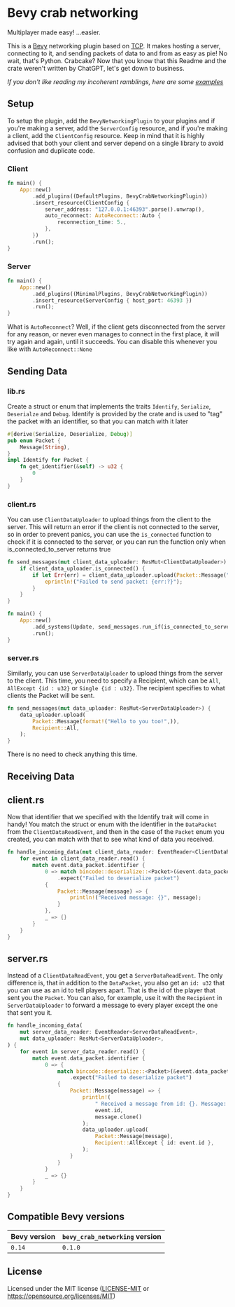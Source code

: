 # Bevy crab networking

Multiplayer made easy! ...easier.

This is a [Bevy](https://bevyengine.org/) networking plugin based on [TCP](https://en.wikipedia.org/wiki/Transmission_Control_Protocol). It makes hosting a server, connecting to it, and sending packets of data to and from as easy as pie! No wait, that's Python. Crabcake? Now that you know that this Readme and the crate weren't written by ChatGPT, let's get down to business.

_If you don't like reading my incoherent ramblings, here are some [examples](https://github.com/redstonerti/bevy_crab_networking/tree/main/examples)_

## Setup

To setup the plugin, add the `BevyNetworkingPlugin` to your plugins and if you're making a server, add the `ServerConfig` resource, and if you're making a client, add the `ClientConfig` resource.
Keep in mind that it is highly advised that both your client and server depend on a single library to avoid confusion and duplicate code.


### Client
```rust
fn main() {
    App::new()
        .add_plugins((DefaultPlugins, BevyCrabNetworkingPlugin))
        .insert_resource(ClientConfig {
            server_address: "127.0.0.1:46393".parse().unwrap(),
            auto_reconnect: AutoReconnect::Auto {
                reconnection_time: 5.,
            },
        })
        .run();
}
```
### Server
```rust
fn main() {
    App::new()
        .add_plugins((MinimalPlugins, BevyCrabNetworkingPlugin))
        .insert_resource(ServerConfig { host_port: 46393 })
        .run();
}
```
What is `AutoReconnect`? Well, if the client gets disconnected from the server for any reason, or never even manages to connect in the first place, it will try again and again, until it succeeds.
You can disable this whenever you like with `AutoReconnect::None`

## Sending Data

### lib.rs

Create a struct or enum that implements the traits `Identify`, `Serialize`, `Deserialze` and `Debug`. Identify is provided by the crate and is used to "tag" the packet with an identifier, so that you can match with it later
```rust
#[derive(Serialize, Deserialize, Debug)]
pub enum Packet {
    Message(String),
}
impl Identify for Packet {
    fn get_identifier(&self) -> u32 {
        0
    }
}
```

### client.rs

You can use `ClientDataUploader` to upload things from the client to the server. This will return an error if the client is not connected to the server, so in order to prevent panics, you can use the `is_connected` function to check if it is connected to the server, or you can run the function only when is_connected_to_server returns true

```rust
fn send_messages(mut client_data_uploader: ResMut<ClientDataUploader>) {
    if client_data_uploader.is_connected() {
        if let Err(err) = client_data_uploader.upload(Packet::Message("hello".into())) {
            eprintln!("Failed to send packet: {err:?}");
        }
    }
}
```
```rust
fn main() {
    App::new()
        .add_systems(Update, send_messages.run_if(is_connected_to_server))
        .run();
}
```

### server.rs

Similarly, you can use `ServerDataUploader` to upload things from the server to the client. This time, you need to specify a Recipient, which can be `All`, `AllExcept {id : u32}` or `Single {id : u32}`. The recipient specifies to what clients the Packet will be sent.

```rust
fn send_messages(mut data_uploader: ResMut<ServerDataUploader>) {
    data_uploader.upload(
        Packet::Message(format!("Hello to you too!",)),
        Recipient::All,
    );
}
```
There is no need to check anything this time.

## Receiving Data

## client.rs

Now that identifier that we specified with the Identify trait will come in handy!
You match the struct or enum with the identifier in the `DataPacket` from the `ClientDataReadEvent`, and then in the case of the `Packet` enum you created, you can match with that to see what kind of data you received.

```rust
fn handle_incoming_data(mut client_data_reader: EventReader<ClientDataReadEvent>) {
    for event in client_data_reader.read() {
        match event.data_packet.identifier {
            0 => match bincode::deserialize::<Packet>(&event.data_packet.bytes)
                .expect("Failed to deserialize packet")
            {
                Packet::Message(message) => {
                    println!("Received message: {}", message);
                }
            },
            _ => {}
        }
    }
}

```

## server.rs

Instead of a `ClientDataReadEvent`, you get a `ServerDataReadEvent`. The only difference is, that in addition to the `DataPacket`, you also get an `id: u32` that you can use as an id to tell players apart. That is the id of the player that sent you the `Packet`. You can also, for example, use it with the `Recipient` in `ServerDataUploader` to forward a message to every player except the one that sent you it.

```rust
fn handle_incoming_data(
    mut server_data_reader: EventReader<ServerDataReadEvent>,
    mut data_uploader: ResMut<ServerDataUploader>,
) {
    for event in server_data_reader.read() {
        match event.data_packet.identifier {
            0 => {
                match bincode::deserialize::<Packet>(&event.data_packet.bytes)
                    .expect("Failed to deserialize packet")
                {
                    Packet::Message(message) => {
                        println!(
                            " Received a message from id: {}. Message: {}",
                            event.id,
                            message.clone()
                        );
                        data_uploader.upload(
                            Packet::Message(message),
                            Recipient::AllExcept { id: event.id },
                        );
                    }
                }
            }
            _ => {}
        }
    }
}
```

## Compatible Bevy versions

| Bevy version | `bevy_crab_networking` version |
|:-------------|:----------------------------|
| `0.14`       | `0.1.0`                     |

## License

Licensed under the MIT license ([LICENSE-MIT](/LICENSE-MIT) or https://opensource.org/licenses/MIT)
